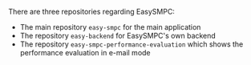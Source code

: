 There are three repositories regarding EasySMPC:
- The main repository `easy-smpc` for the main application
- The repository `easy-backend` for EasySMPC's own backend
- The repository `easy-smpc-performance-evaluation` which shows the performance evaluation in e-mail mode

